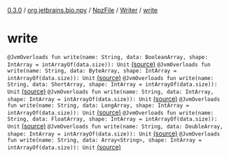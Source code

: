 [0.3.0](../../../index.md) / [org.jetbrains.bio.npy](../../index.md) / [NpzFile](../index.md) / [Writer](index.md) / [write](.)

# write

`@JvmOverloads fun write(name: String, data: BooleanArray, shape: IntArray = intArrayOf(data.size)): Unit` [(source)](https://github.com/JetBrains-Research/npy/blob/0.3.0/src/main/kotlin/org/jetbrains/bio/npy/Npz.kt#L105)
`@JvmOverloads fun write(name: String, data: ByteArray, shape: IntArray = intArrayOf(data.size)): Unit` [(source)](https://github.com/JetBrains-Research/npy/blob/0.3.0/src/main/kotlin/org/jetbrains/bio/npy/Npz.kt#L110)
`@JvmOverloads fun write(name: String, data: ShortArray, shape: IntArray = intArrayOf(data.size)): Unit` [(source)](https://github.com/JetBrains-Research/npy/blob/0.3.0/src/main/kotlin/org/jetbrains/bio/npy/Npz.kt#L115)
`@JvmOverloads fun write(name: String, data: IntArray, shape: IntArray = intArrayOf(data.size)): Unit` [(source)](https://github.com/JetBrains-Research/npy/blob/0.3.0/src/main/kotlin/org/jetbrains/bio/npy/Npz.kt#L120)
`@JvmOverloads fun write(name: String, data: LongArray, shape: IntArray = intArrayOf(data.size)): Unit` [(source)](https://github.com/JetBrains-Research/npy/blob/0.3.0/src/main/kotlin/org/jetbrains/bio/npy/Npz.kt#L125)
`@JvmOverloads fun write(name: String, data: FloatArray, shape: IntArray = intArrayOf(data.size)): Unit` [(source)](https://github.com/JetBrains-Research/npy/blob/0.3.0/src/main/kotlin/org/jetbrains/bio/npy/Npz.kt#L130)
`@JvmOverloads fun write(name: String, data: DoubleArray, shape: IntArray = intArrayOf(data.size)): Unit` [(source)](https://github.com/JetBrains-Research/npy/blob/0.3.0/src/main/kotlin/org/jetbrains/bio/npy/Npz.kt#L135)
`@JvmOverloads fun write(name: String, data: Array<String>, shape: IntArray = intArrayOf(data.size)): Unit` [(source)](https://github.com/JetBrains-Research/npy/blob/0.3.0/src/main/kotlin/org/jetbrains/bio/npy/Npz.kt#L140)